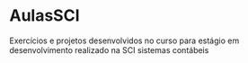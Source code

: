 # AulasSCI
Exercícios e projetos desenvolvidos no curso para estágio em desenvolvimento realizado na SCI sistemas contábeis
